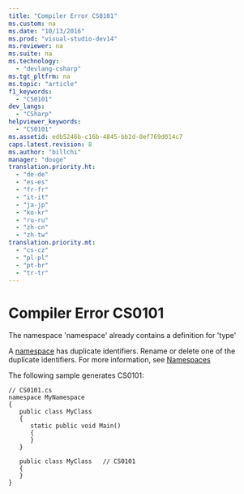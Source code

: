 ```yaml
---
title: "Compiler Error CS0101"
ms.custom: na
ms.date: "10/13/2016"
ms.prod: "visual-studio-dev14"
ms.reviewer: na
ms.suite: na
ms.technology: 
  - "devlang-csharp"
ms.tgt_pltfrm: na
ms.topic: "article"
f1_keywords: 
  - "CS0101"
dev_langs: 
  - "CSharp"
helpviewer_keywords: 
  - "CS0101"
ms.assetid: edb5246b-c16b-4845-bb2d-0ef769d014c7
caps.latest.revision: 8
ms.author: "billchi"
manager: "douge"
translation.priority.ht: 
  - "de-de"
  - "es-es"
  - "fr-fr"
  - "it-it"
  - "ja-jp"
  - "ko-kr"
  - "ru-ru"
  - "zh-cn"
  - "zh-tw"
translation.priority.mt: 
  - "cs-cz"
  - "pl-pl"
  - "pt-br"
  - "tr-tr"
---
```

# Compiler Error CS0101
The namespace 'namespace' already contains a definition for 'type'  
  
 A [namespace](../Topic/namespace%20\(C%23%20Reference\).md) has duplicate identifiers. Rename or delete one of the duplicate identifiers. For more information, see [Namespaces](../Topic/Namespaces%20\(C%23%20Programming%20Guide\).md)  
  
 The following sample generates CS0101:  
  
```  
// CS0101.cs  
namespace MyNamespace  
{  
   public class MyClass  
   {  
      static public void Main()  
      {  
      }  
   }  
  
   public class MyClass   // CS0101  
   {  
   }  
}  
```